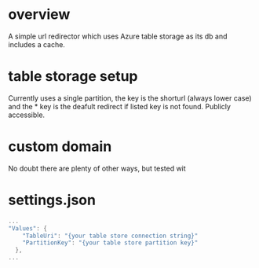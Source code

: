 # overview
A simple url redirector which uses Azure table storage as its db and includes a cache.

# table storage setup
Currently uses a single partition, the key is the shorturl (always lower case) and the * key is the deafult redirect if listed key is not found.
Publicly accessible.

# custom domain
No doubt there are plenty of other ways, but tested wit

# settings.json
``` csharp
...
"Values": {
    "TableUri": "{your table store connection string}"
    "PartitionKey": "{your table store partition key}"
  },
...
```

